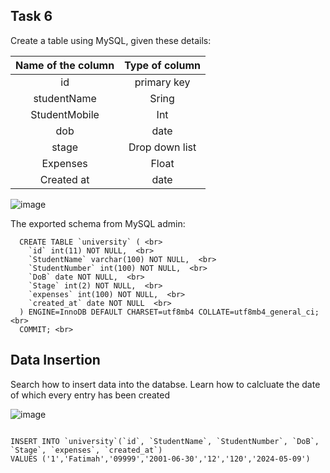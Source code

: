 ## Task 6
Create a table using MySQL, given these details:


| Name of the column        | Type of column|
| :-------------: | :-------------: |
| id |primary key |
| studentName | Sring |
| StudentMobile | Int |
| dob | date |
| stage | Drop down list |
| Expenses | Float |
| Created at | date |



![image](https://github.com/astral-fate/UN-Women-Back-End-Scholarship/assets/63984422/47c8e4ae-2c45-49ab-a080-b176461983d4)


The exported schema from MySQL admin:
````
  CREATE TABLE `university` ( <br>
    `id` int(11) NOT NULL,  <br>
    `StudentName` varchar(100) NOT NULL,  <br>
    `StudentNumber` int(100) NOT NULL,  <br>
    `DoB` date NOT NULL,  <br>
    `Stage` int(2) NOT NULL,  <br>
    `expenses` int(100) NOT NULL,  <br>
    `created_at` date NOT NULL  <br>
  ) ENGINE=InnoDB DEFAULT CHARSET=utf8mb4 COLLATE=utf8mb4_general_ci;  <br>
  COMMIT; <br>
````

## Data Insertion

Search how to insert data into the databse.
Learn how to calcluate the date of which every entry has been created


![image](https://github.com/astral-fate/UN-Women-Back-End-Scholarship/assets/63984422/1aebfbc0-784f-40e0-86c2-427ac153b31f)

````

INSERT INTO `university`(`id`, `StudentName`, `StudentNumber`, `DoB`, `Stage`, `expenses`, `created_at`)
VALUES ('1','Fatimah','09999','2001-06-30','12','120','2024-05-09')


````

